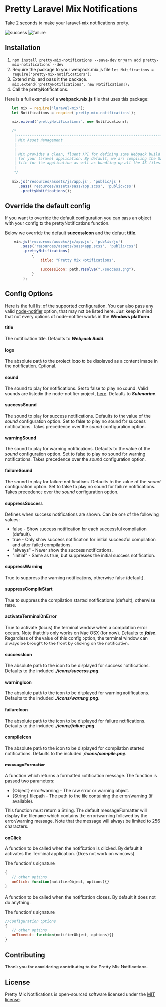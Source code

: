 # Pretty Laravel Mix Notifications

Take 2 seconds to make your laravel-mix notifications pretty.

![success](https://user-images.githubusercontent.com/20874606/40683887-7a064b44-6398-11e8-9355-b99528b5ad19.png)
![failure](https://user-images.githubusercontent.com/20874606/40683894-85861fe4-6398-11e8-9d98-3f85014df3c0.png)

## Installation

  1. `npm install pretty-mix-notifications --save-dev` or `yarn add pretty-mix-notifications --dev`
  2. Require the package to your webpack.mix.js file `let Notifications = require('pretty-mix-notifications');`
  3. Extend mix, and pass it the package. `mix.extend('prettyNotifications', new Notifications);`
  4. Call the prettyNotifications.
  
  Here is a full example of a **webpack.mix.js** file that uses this package:
  
  ```javascript
     let mix = require('laravel-mix');
     let Notifications = require('pretty-mix-notifications');
     
     mix.extend('prettyNotifications', new Notifications);
     
     /*
      |--------------------------------------------------------------------------
      | Mix Asset Management
      |--------------------------------------------------------------------------
      |
      | Mix provides a clean, fluent API for defining some Webpack build steps
      | for your Laravel application. By default, we are compiling the Sass
      | file for the application as well as bundling up all the JS files.
      |
      */
     
     mix.js('resources/assets/js/app.js', 'public/js')
        .sass('resources/assets/sass/app.scss', 'public/css')
         .prettyNotifications();
  ```
  
## Override the default config

If you want to override the default configuration you can pass an object with your config to the prettyNotifications function.

Below we override the default **successIcon** and the default **title**.

 ```javascript
     mix.js('resources/assets/js/app.js', 'public/js')
        .sass('resources/assets/sass/app.scss', 'public/css')
         .prettyNotifications(
             {
                 title: "Pretty Mix Notifications",
                 
                 successIcon: path.resolve("./success.png"), 
             }
         );
  ```

## Config Options
 
 Here is the full list of the supported configuration. You can also pass any valid [node-notifier](https://github.com/mikaelbr/node-notifier) option, that may not be listed here. Just keep in mind that not every options of node-notifier works in the **Windows platform**.
 
 #### title
 The notification title. Defaults to **_Webpack Build_**.
 
 #### logo
 The absolute path to the project logo to be displayed as a content image in the notification. Optional.
 
 #### sound
 The sound to play for notifications. Set to false to play no sound. Valid sounds are listedin the node-notifier project, [here](https://github.com/mikaelbr/node-notifier). Defaults to **_Submarine_**.
 
 #### successSound
 The sound to play for success notifications. Defaults to the value of the *sound* configuration option. Set to false to play no sound for success notifications. Takes precedence over the *sound* configuration option.
 
 #### warningSound
 The sound to play for warning notifications. Defaults to the value of the *sound* configuration option. Set to false to play no sound for warning notifications. Takes precedence over the *sound* configuration option.
 
 #### failureSound
 The sound to play for failure notifications. Defaults to the value of the *sound* configuration option. Set to false to play no sound for failure notifications. Takes precedence over the *sound* configuration option.
 
 #### suppressSuccess
 Defines when success notifications are shown. Can be one of the following values:
 *  false     - Show success notification for each successful compilation (default).
 *  true      - Only show success notification for initial successful compilation and after failed compilations.
 *  "always"  - Never show the success notifications.
 *  "initial" - Same as true, but suppresses the initial success notification.
 
 #### suppressWarning
 True to suppress the warning notifications, otherwise false (default).
 
 #### suppressCompileStart
 True to suppress the compilation started notifications (default), otherwise false.
 
 #### activateTerminalOnError
 True to activate (focus) the terminal window when a compilation error occurs. Note that this only works on Mac OSX (for now). Defaults to **_false_**. Regardless of the value of this config option, the terminal window can always be brought to the front by clicking on the notification.
 
 #### successIcon
 The absolute path to the icon to be displayed for success notifications. Defaults to the included **_./icons/success.png_**.
 
 #### warningIcon
 The absolute path to the icon to be displayed for warning notifications. Defaults to the included **_./icons/warning.png_**.
 
 #### failureIcon
 The absolute path to the icon to be displayed for failure notifications. Defaults to the included **_./icons/failure.png_**.
 
 #### compileIcon
 The absolute path to the icon to be displayed for compilation started notifications. Defaults to the included **_./icons/compile.png_**.
 
 #### messageFormatter
 A function which returns a formatted notification message. The function is passed two parameters:
 * {Object} error/warning - The raw error or warning object.
 * {String} filepath - The path to the file containing the error/warning (if available).
 
 This function must return a String.
 The default messageFormatter will display the filename which contains the error/warning followed by the
 error/warning message.
 Note that the message will always be limited to 256 characters.
 
 #### onClick
 A function to be called when the notification is clicked. By default it activates the Terminal application. (Does not work on windows)
 
 The function's signature
 ```javascript
{
    // other options
    onClick: function(notifierObject, options){}
}
```
 #### 
 A function to be called when the notification closes. By default it does not do anything.
 
  The function's signature
  ```javascript
 //Configuration options
 {
     // other options
     onTimeout: function(notifierObject, options){}
 }
 ```
 
 ## Contributing
 
 Thank you for considering contributing to the Pretty Mix Notifications.
 
 ## License
 
 Pretty Mix Notifications is open-sourced software licensed under the [MIT license](http://opensource.org/licenses/MIT).
